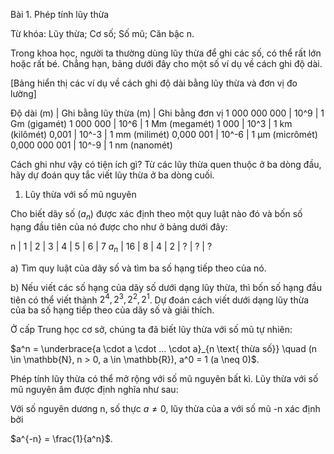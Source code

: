 Bài 1. Phép tính lũy thừa

Từ khóa: Lũy thừa; Cơ số; Số mũ; Căn bậc n.

Trong khoa học, người ta thường dùng lũy thừa để ghi các số, có thể rất lớn hoặc rất bé. Chẳng hạn, bảng dưới đây cho một số ví dụ về cách ghi độ dài.

[Bảng hiển thị các ví dụ về cách ghi độ dài bằng lũy thừa và đơn vị đo lường]

Độ dài (m) | Ghi bằng lũy thừa (m) | Ghi bằng đơn vị
1 000 000 000 | 10^9 | 1 Gm (gigamét)
1 000 000 | 10^6 | 1 Mm (megamét)
1 000 | 10^3 | 1 km (kilômét)
0,001 | 10^-3 | 1 mm (milimét)
0,000 001 | 10^-6 | 1 μm (micrômét)
0,000 000 001 | 10^-9 | 1 nm (nanomét)

Cách ghi như vậy có tiện ích gì? Từ các lũy thừa quen thuộc ở ba dòng đầu, hãy dự đoán quy tắc viết lũy thừa ở ba dòng cuối.

1. Lũy thừa với số mũ nguyên

Cho biết dãy số $(a_n)$ được xác định theo một quy luật nào đó và bốn số hạng đầu tiên của nó được cho như ở bảng dưới đây:

n | 1 | 2 | 3 | 4 | 5 | 6 | 7
$a_n$ | 16 | 8 | 4 | 2 | ? | ? | ?

a) Tìm quy luật của dãy số và tìm ba số hạng tiếp theo của nó.

b) Nếu viết các số hạng của dãy số dưới dạng lũy thừa, thì bốn số hạng đầu tiên có thể viết thành $2^4, 2^3, 2^2, 2^1$. Dự đoán cách viết dưới dạng lũy thừa của ba số hạng tiếp theo của dãy số và giải thích.

Ở cấp Trung học cơ sở, chúng ta đã biết lũy thừa với số mũ tự nhiên:

$a^n = \underbrace{a \cdot a \cdot ... \cdot a}_{n \text{ thừa số}} \quad (n \in \mathbb{N}, n > 0, a \in \mathbb{R}), a^0 = 1 (a \neq 0)$.

Phép tính lũy thừa có thể mở rộng với số mũ nguyên bất kì. Lũy thừa với số mũ nguyên âm được định nghĩa như sau:

Với số nguyên dương n, số thực $a \neq 0$, lũy thừa của a với số mũ -n xác định bởi

$a^{-n} = \frac{1}{a^n}$.